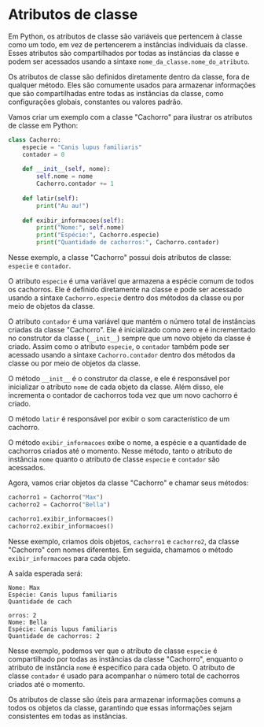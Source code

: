 # Atributos de classe

Em Python, os atributos de classe são variáveis que pertencem à classe como um todo, em vez de pertencerem a instâncias individuais da classe. Esses atributos são compartilhados por todas as instâncias da classe e podem ser acessados usando a sintaxe `nome_da_classe.nome_do_atributo`.

Os atributos de classe são definidos diretamente dentro da classe, fora de qualquer método. Eles são comumente usados para armazenar informações que são compartilhadas entre todas as instâncias da classe, como configurações globais, constantes ou valores padrão.

Vamos criar um exemplo com a classe "Cachorro" para ilustrar os atributos de classe em Python:

```python
class Cachorro:
    especie = "Canis lupus familiaris"
    contador = 0
    
    def __init__(self, nome):
        self.nome = nome
        Cachorro.contador += 1
    
    def latir(self):
        print("Au au!")
    
    def exibir_informacoes(self):
        print("Nome:", self.nome)
        print("Espécie:", Cachorro.especie)
        print("Quantidade de cachorros:", Cachorro.contador)
```

Nesse exemplo, a classe "Cachorro" possui dois atributos de classe: `especie` e `contador`.

O atributo `especie` é uma variável que armazena a espécie comum de todos os cachorros. Ele é definido diretamente na classe e pode ser acessado usando a sintaxe `Cachorro.especie` dentro dos métodos da classe ou por meio de objetos da classe.

O atributo `contador` é uma variável que mantém o número total de instâncias criadas da classe "Cachorro". Ele é inicializado como zero e é incrementado no construtor da classe (`__init__`) sempre que um novo objeto da classe é criado. Assim como o atributo `especie`, o `contador` também pode ser acessado usando a sintaxe `Cachorro.contador` dentro dos métodos da classe ou por meio de objetos da classe.

O método `__init__` é o construtor da classe, e ele é responsável por inicializar o atributo `nome` de cada objeto da classe. Além disso, ele incrementa o contador de cachorros toda vez que um novo cachorro é criado.

O método `latir` é responsável por exibir o som característico de um cachorro.

O método `exibir_informacoes` exibe o nome, a espécie e a quantidade de cachorros criados até o momento. Nesse método, tanto o atributo de instância `nome` quanto o atributo de classe `especie` e `contador` são acessados.

Agora, vamos criar objetos da classe "Cachorro" e chamar seus métodos:

```python
cachorro1 = Cachorro("Max")
cachorro2 = Cachorro("Bella")

cachorro1.exibir_informacoes()
cachorro2.exibir_informacoes()
```

Nesse exemplo, criamos dois objetos, `cachorro1` e `cachorro2`, da classe "Cachorro" com nomes diferentes. Em seguida, chamamos o método `exibir_informacoes` para cada objeto.

A saída esperada será:

```
Nome: Max
Espécie: Canis lupus familiaris
Quantidade de cach

orros: 2
Nome: Bella
Espécie: Canis lupus familiaris
Quantidade de cachorros: 2
```

Nesse exemplo, podemos ver que o atributo de classe `especie` é compartilhado por todas as instâncias da classe "Cachorro", enquanto o atributo de instância `nome` é específico para cada objeto. O atributo de classe `contador` é usado para acompanhar o número total de cachorros criados até o momento.

Os atributos de classe são úteis para armazenar informações comuns a todos os objetos da classe, garantindo que essas informações sejam consistentes em todas as instâncias.